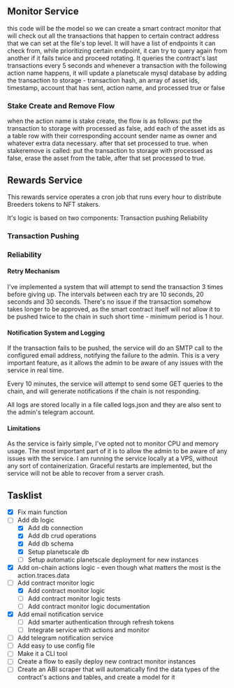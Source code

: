 
## Monitor Service
this code will be the model so we can create a smart contract monitor that will check out all the transactions that happen to certain contract address that we can set at the file's top level. It will have a list of endpoints it can check from, while prioritizing certain endpoint, it can try to query again from another if it fails twice and proceed rotating. It queries the contract's last transactions every 5 seconds and whenever a transaction with the following action name happens, it will update a planetscale mysql database by adding the transaction to storage - transaction hash, an array of asset ids, timestamp, account that has sent, action name, and processed true or false

### Stake Create and Remove Flow
when the action name is stake create, the flow is as follows: put the transaction to storage with processed as false, add each of the asset ids as a table row with their corresponding account sender name as owner and whatever extra data necessary. after that set processed to true.
when stakeremove is called: put the transaction to storage with processed as false,  erase the asset from the table, after that set processed to true.

## Rewards Service

This rewards service operates a cron job that runs every hour to distribute Breeders tokens to NFT stakers.

It's logic is based on two components:
    Transaction pushing
    Reliability

### Transaction Pushing

### Reliability

#### Retry Mechanism
I've implemented a system that will attempt to send the transaction 3 times before giving up. The intervals between each try are 10 seconds, 20 seconds and 30 seconds. There's no issue if the transaction somehow takes longer to be approved, as the smart contract itself will not allow it to be pushed twice to the chain in such short time - minimum period is 1 hour.

#### Notification System and Logging
If the transaction fails to be pushed, the service will do an SMTP call to the configured email address, notifying the failure to the admin. This is a very important feature, as it allows the admin to be aware of any issues with the service in real time.

Every 10 minutes, the service will attempt to send some GET queries to the chain, and will generate notifications if the chain is not responding. 

All logs are stored locally in a file called logs.json and they are also sent to the admin's telegram account.

#### Limitations
As the service is fairly simple, I've opted not to monitor CPU and memory usage. The most important part of it is to allow the admin to be aware of any issues with the service. 
I am running the service locally at a VPS, without any sort of containerization. Graceful restarts are implemented, but the service will not be able to recover from a server crash.

## Tasklist
- [x] Fix main function
- [ ] Add db logic
    - [x] Add db connection
    - [x] Add db crud operations
    - [x] Add db schema
    - [x] Setup planetscale db
    - [ ] Setup automatic planetscale deployment for new instances
- [x] Add on-chain actions logic - even though what matters the most is the action.traces.data
- [ ] Add contract monitor logic
    - [x] Add contract monitor logic
    - [ ] Add contract monitor logic tests
    - [ ] Add contract monitor logic documentation
- [x] Add email notification service
    - [ ] Add smarter authentication through refresh tokens
    - [ ] Integrate service with actions and monitor
- [ ] Add telegram notification service
- [ ] Add easy to use config file
- [ ] Make it a CLI tool
- [ ] Create a flow to easily deploy new contract monitor instances
- [ ] Create an ABI scraper that will automatically find the data types of the contract's actions and tables, and create a model for it
